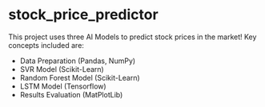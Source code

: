 # stock_price_predictor

This project uses three AI Models to predict stock prices in the market! Key concepts included are:

- Data Preparation (Pandas, NumPy)
- SVR Model (Scikit-Learn)
- Random Forest Model (Scikit-Learn)
- LSTM Model (Tensorflow)
- Results Evaluation (MatPlotLib)
